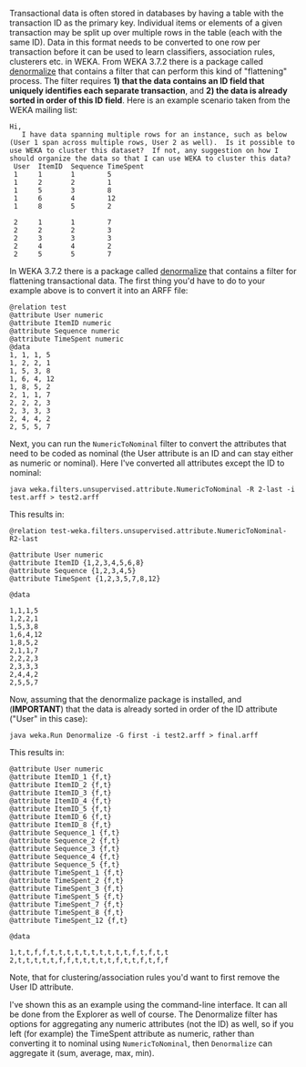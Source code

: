 Transactional data is often stored in databases by having a table with the transaction ID as the primary key. Individual items or elements of a given transaction may be split up over multiple rows in the table (each with the same ID). Data in this format needs to be converted to one row per transaction before it can be used to learn classifiers, association rules, clusterers etc. in WEKA. From WEKA 3.7.2 there is a package called [denormalize](https://weka.sourceforge.io/packageMetaData/denormalize/index.html) that contains a filter that can perform this kind of "flattening" process. The filter requires **1) that the data contains an ID field that uniquely identifies each separate transaction**, and **2) the data is already sorted in order of this ID field**. Here is an example scenario taken from the WEKA mailing list:

```text
Hi,
   I have data spanning multiple rows for an instance, such as below (User 1 span across multiple rows, User 2 as well).  Is it possible to use WEKA to cluster this dataset?  If not, any suggestion on how I should organize the data so that I can use WEKA to cluster this data? 
 User  ItemID  Sequence TimeSpent
 1     1       1        5
 1     2       2        1
 1     5       3        8
 1     6       4        12
 1     8       5        2

 2     1       1        7
 2     2       2        3
 2     3       3        3
 2     4       4        2
 2     5       5        7
```

In WEKA 3.7.2 there is a package called [denormalize](https://weka.sourceforge.io/packageMetaData/denormalize/index.html) that contains a filter for flattening transactional data. The first thing you'd have to do to your example above is to convert it into an ARFF file:

```text
@relation test
@attribute User numeric
@attribute ItemID numeric
@attribute Sequence numeric
@attribute TimeSpent numeric
@data
1, 1, 1, 5
1, 2, 2, 1
1, 5, 3, 8
1, 6, 4, 12
1, 8, 5, 2
2, 1, 1, 7
2, 2, 2, 3
2, 3, 3, 3
2, 4, 4, 2
2, 5, 5, 7
```

Next, you can run the `NumericToNominal` filter to convert the attributes that need to be coded as nominal (the User attribute is an ID and can stay either as numeric or nominal). Here I've converted all attributes except the ID to nominal:

`java weka.filters.unsupervised.attribute.NumericToNominal -R 2-last -i test.arff > test2.arff`

This results in:

```text
@relation test-weka.filters.unsupervised.attribute.NumericToNominal-R2-last

@attribute User numeric
@attribute ItemID {1,2,3,4,5,6,8}
@attribute Sequence {1,2,3,4,5}
@attribute TimeSpent {1,2,3,5,7,8,12}

@data

1,1,1,5
1,2,2,1
1,5,3,8
1,6,4,12
1,8,5,2
2,1,1,7
2,2,2,3
2,3,3,3
2,4,4,2
2,5,5,7
```

Now, assuming that the denormalize package is installed, and (**IMPORTANT**) that the data is already sorted in order of the ID attribute ("User" in this case):

`java weka.Run Denormalize -G first -i test2.arff > final.arff`

This results in:

```text
@attribute User numeric
@attribute ItemID_1 {f,t}
@attribute ItemID_2 {f,t}
@attribute ItemID_3 {f,t}
@attribute ItemID_4 {f,t}
@attribute ItemID_5 {f,t}
@attribute ItemID_6 {f,t}
@attribute ItemID_8 {f,t}
@attribute Sequence_1 {f,t}
@attribute Sequence_2 {f,t}
@attribute Sequence_3 {f,t}
@attribute Sequence_4 {f,t}
@attribute Sequence_5 {f,t}
@attribute TimeSpent_1 {f,t}
@attribute TimeSpent_2 {f,t}
@attribute TimeSpent_3 {f,t}
@attribute TimeSpent_5 {f,t}
@attribute TimeSpent_7 {f,t}
@attribute TimeSpent_8 {f,t}
@attribute TimeSpent_12 {f,t}

@data

1,t,t,f,f,t,t,t,t,t,t,t,t,t,t,f,t,f,t,t
2,t,t,t,t,t,f,f,t,t,t,t,t,f,t,t,f,t,f,f
```

Note, that for clustering/association rules you'd want to first remove the User ID attribute.

I've shown this as an example using the command-line interface. It can all be done from the Explorer as well of course. The Denormalize filter has options for aggregating any numeric attributes (not the ID) as well, so if you left (for example) the TimeSpent attribute as numeric, rather than converting it to nominal using `NumericToNominal`, then `Denormalize` can aggregate it (sum, average, max, min).
